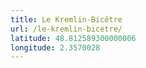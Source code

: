 ```yaml
---
title: Le Kremlin-Bicêtre
url: /le-kremlin-bicetre/
latitude: 48.812589300000006
longitude: 2.3570028
---
```

